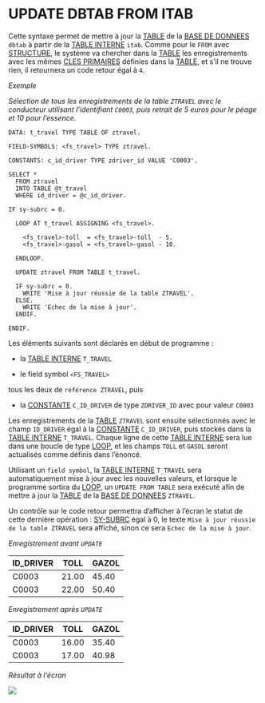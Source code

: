 # **UPDATE DBTAB FROM ITAB**

Cette syntaxe permet de mettre à jour la [TABLE](../../09_Tables_DB/01_Tables.md) de la [BASE DE DONNEES]() `dbtab` à partir de la [TABLE INTERNE](../../10_Tables_Internes/01_Tables_Internes.md) `itab`. Comme pour le `FROM` avec [STRUCTURE](../../10_Tables_Internes/01_Tables_Internes.md), le système va chercher dans la [TABLE](../../09_Tables_DB/01_Tables.md) les enregistrements avec les mêmes [CLES PRIMAIRES](../../10_Tables_Internes/06_Primary_Key.md) définies dans la [TABLE](../../09_Tables_DB/01_Tables.md), et s’il ne trouve rien, il retournera un code retour égal à `4`.

_Exemple_

_Sélection de tous les enregistrements de la table `ZTRAVEL` avec le conducteur utilisant l’identifiant `C0003`, puis retrait de 5 euros pour le péage et 10 pour l’essence._

```JS
DATA: t_travel TYPE TABLE OF ztravel.

FIELD-SYMBOLS: <fs_travel> TYPE ztravel.

CONSTANTS: c_id_driver TYPE zdriver_id VALUE 'C0003'.

SELECT *
  FROM ztravel
  INTO TABLE @t_travel
  WHERE id_driver = @c_id_driver.

IF sy-subrc = 0.

  LOOP AT t_travel ASSIGNING <fs_travel>.

    <fs_travel>-toll  = <fs_travel>-toll  - 5.
    <fs_travel>-gasol = <fs_travel>-gasol - 10.

  ENDLOOP.

  UPDATE ztravel FROM TABLE t_travel.

  IF sy-subrc = 0.
    WRITE 'Mise à jour réussie de la table ZTRAVEL'.
  ELSE.
    WRITE 'Echec de la mise à jour'.
  ENDIF.

ENDIF.
```

Les éléments suivants sont déclarés en début de programme :

- la [TABLE INTERNE](../../10_Tables_Internes/01_Tables_Internes.md) `T_TRAVEL`

- le field symbol `<FS_TRAVEL>`

tous les deux de `référence ZTRAVEL`, puis

- la [CONSTANTE](../../04_Variables/02_Constants.md) `C_ID_DRIVER` de type `ZDRIVER_ID` avec pour valeur `C0003`

Les enregistrements de la [TABLE](../../09_Tables_DB/01_Tables.md) `ZTRAVEL` sont ensuite sélectionnés avec le champ `ID_DRIVER` égal à la [CONSTANTE](../../04_Variables/02_Constants.md) `C_ID_DRIVER`, puis stockés dans la [TABLE INTERNE](../../10_Tables_Internes/01_Tables_Internes.md) `T_TRAVEL`. Chaque ligne de cette [TABLE INTERNE](../../10_Tables_Internes/01_Tables_Internes.md) sera lue dans une boucle de type [LOOP](../../11_Instructions_itab/09_Loop/README.md), et les champs `TOLL` et `GASOL` seront actualisés comme définis dans l’énoncé.

Utilisant un `field symbol`, la [TABLE INTERNE](../../10_Tables_Internes/01_Tables_Internes.md) `T_TRAVEL` sera automatiquement mise à jour avec les nouvelles valeurs, et lorsque le programme sortira du [LOOP](../../11_Instructions_itab/09_Loop/README.md), un `UPDATE FROM TABLE` sera exécuté afin de mettre à jour la [TABLE](../../09_Tables_DB/01_Tables.md) de la [BASE DE DONNEES]() `ZTRAVEL`.

Un contrôle sur le code retour permettra d’afficher à l’écran le statut de cette dernière opération : [SY-SUBRC](../../help/02_SY-SYSTEM.md) égal à 0, le texte `Mise à jour réussie de la table ZTRAVEL` sera affiché, sinon ce sera `Echec de la mise à jour`.

_Enregistrement avant `UPDATE`_

| **ID_DRIVER** | **TOLL** | **GAZOL** |
| ------------- | -------- | --------- |
| C0003         | 21.00    | 45.40     |
| C0003         | 22.00    | 50.40     |

_Enregistrement après `UPDATE`_

| **ID_DRIVER** | **TOLL** | **GAZOL** |
| ------------- | -------- | --------- |
| C0003         | 16.00    | 35.40     |
| C0003         | 17.00    | 40.98     |

_Résultat à l'écran_

![](../../ressources/12_03_03_01.png)
